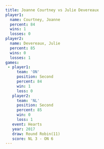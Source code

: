 ```yaml
---
title: Joanne Courtney vs Julie Devereaux
player1:                
  name: Courtney, Joanne
  percent: 84           
  wins: 1               
  losses: 0             
player2:                
  name: Devereaux, Julie
  percent: 85           
  wins: 0               
  losses: 1             
games:
 - player1:          
     team: 'ON'      
     position: Second
     percent: 84     
     win: 1          
     loss: 0         
   player2:          
     team: 'NL'      
     position: Second
     percent: 85     
     win: 0          
     loss: 1         
   event: Hearts        
   year: 2017           
   draw: Round Robin(11)
   score: NL 3 - ON 6   
---
```

